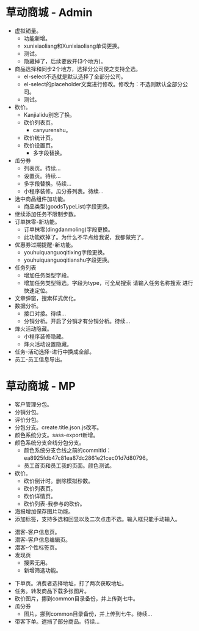 # 草动商城 - Admin
* 虚拟销量。
  - 功能新增。
  - xunixiaoliang和Xunixiaoliang单词更换。
  - 测试。
  - 隐藏掉了，后续要放开(3个地方)。
* 商品选择和同步2个地方，选择分公司使之支持全选。
  - el-select不选就是默认选择了全部分公司。
  - el-select的placeholder文案进行修改。修改为：不选则默认全部分公司。
  - 测试。
* 砍价。
    - Kanjialidu别忘了换。
    - 砍价列表页。
        - canyurenshu。
    - 砍价统计页。
    - 砍价设置页。
        - 多字段替换。
* 瓜分券
    - 列表页。待续...
    - 设置页。待续...
    - 多字段替换。待续...
    - 小程序装修。瓜分券列表。待续...
* 选中商品组件加功能。
  - 商品类型(goodsTypeList)字段更换。
* 继续添加任务不限制步数。
* 订单抹零-新功能。
  - 订单抹零(dingdanmoling)字段更换。
  - 此功能砍掉了。为什么不早点给我说，我都做完了。
* 优惠券过期提醒-新功能。
  - youhuiquanguoqitixing字段更换。
  - youhuiquanguoqitianshu字段更换。
* 任务列表
    - 增加任务类型字段。
    - 增加任务类型筛选。字段为type，可全局搜索 请输入任务名称搜索 进行快速定位。
* 文章弹窗，搜索样式优化。
* 数据分析。
    - 接口对接。待续...
    - 分销分析。开启了分销才有分销分析。待续...
* 烽火活动隐藏。
    - 小程序装修隐藏。
    - 烽火活动设置隐藏。
* 任务-活动选择-进行中换成全部。
* 员工-员工信息导出。

# 草动商城 - MP
* 客户管理分包。
* 分销分包。
* 评价分包。
* 分包分支。create.title.json.js改写。
* 颜色系统分支。sass-export新增。
* 颜色系统分支合线分包分支。
  - 颜色系统分支合线之前的commitId：ea8925fdb47c81ea87dc2861e21cec01d7d80796。
  - 员工首页和员工我的页面。颜色测试。
* 砍价。
    - 砍价倒计时。删除模拟秒数。
    - 砍价列表页。
    - 砍价详情页。
    - 砍价列表-我参与的砍价。
* 海报增加保存图片功能。
* 添加标签，支持多选和回显以及二次点击不选。输入框只能手动输入。
- 潜客-客户信息页。
- 潜客-客户信息编辑页。
- 潜客-个性标签页。
- 发现页
    - 搜索无用。
    - 新增筛选功能。
* 下单页。消费者选择地址，打了两次获取地址。
* 任务。转发商品下载多张图片。
* 砍价图片，挪到common目录备份，并上传到七牛。
* 瓜分券
    - 图片，挪到common目录备份，并上传到七牛。待续...
* 带客下单。遮挡了部分商品。待续...

